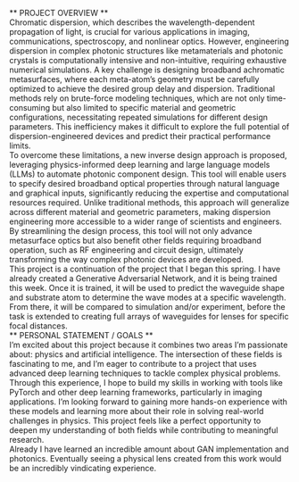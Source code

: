 ** PROJECT OVERVIEW **  
Chromatic dispersion, which describes the wavelength-dependent propagation of light, is crucial for  various applications in imaging, communications, spectroscopy, and nonlinear optics. However, engineering dispersion in complex photonic structures like metamaterials and photonic crystals is computationally intensive and non-intuitive, requiring exhaustive numerical simulations. A key challenge is designing broadband achromatic metasurfaces, where each meta-atom’s geometry must be carefully optimized to achieve the desired group delay and dispersion. Traditional methods rely on brute-force modeling techniques, which are not only time-consuming but also limited to specific material and geometric configurations, necessitating repeated simulations for different design parameters. This inefficiency makes it difficult to explore the full potential of dispersion-engineered devices and predict their practical performance limits.  
To overcome these limitations, a new inverse design approach is proposed, leveraging physics-informed deep learning and large language models (LLMs) to automate photonic component design. This tool will enable users to specify desired broadband optical properties through natural language and graphical inputs, significantly reducing the expertise and computational resources required. Unlike traditional methods, this approach will generalize across different material and geometric parameters, making dispersion engineering more accessible to a wider range of scientists and engineers. By streamlining the design process, this tool will not only advance metasurface optics but also benefit other fields requiring broadband operation, such as RF engineering and circuit design, ultimately transforming the way complex photonic devices are developed.  
This project is a continuation of the project that I began this spring. I have already created a Generative Adversarial Network, and it is being trained this week. Once it is trained, it will be used to predict the waveguide shape and substrate atom to determine the wave modes at a specific wavelength. From there, it will be compared to simulation and/or experiment, before the task is extended to creating full arrays of waveguides for lenses for specific focal distances.  
** PERSONAL STATEMENT / GOALS **  
I’m excited about this project because it combines two areas I’m passionate about: physics and artificial intelligence. The intersection of these fields is fascinating to me, and I’m eager to contribute to a project that uses advanced deep learning techniques to tackle complex physical problems.	  
Through this experience, I hope to build my skills in working with tools like PyTorch and other deep learning frameworks, particularly in imaging applications. I’m looking forward to gaining more hands-on experience with these models and learning more about their role in solving real-world challenges in physics. This project feels like a perfect opportunity to deepen my understanding of both fields while contributing to meaningful research.  
Already I have learned an incredible amount about GAN implementation and photonics. Eventually seeing a physical lens created from this work would be an incredibly vindicating experience.

